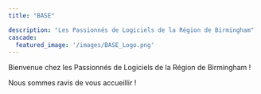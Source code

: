 ```yaml
---
title: "BASE"

description: "Les Passionnés de Logiciels de la Région de Birmingham"
cascade:
  featured_image: '/images/BASE_Logo.png'
---
```


Bienvenue chez les Passionnés de Logiciels de la Région de Birmingham !

Nous sommes ravis de vous accueillir !

<a rel="me" href="https://mastodon.social/@base205al"></a>
<meta name="fediverse:creator" content="@base205al@mastodon.social"/>
